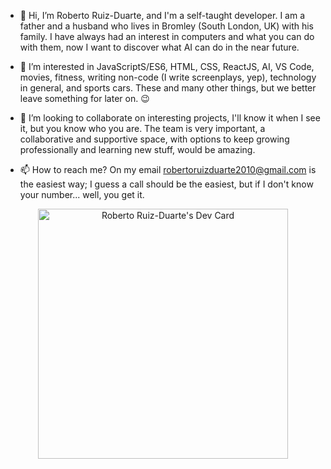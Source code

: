 - 👋 Hi, I’m Roberto Ruiz-Duarte, and I'm a self-taught developer. I am a father and a husband who lives in Bromley (South London, UK) with his family. I have always had an interest in computers and what you can do with them, now I want to discover what AI can do in the near future.

- 👀 I’m interested in JavaScriptS/ES6, HTML, CSS, ReactJS, AI, VS Code, movies, fitness, writing non-code (I write screenplays, yep), technology in general, and sports cars. These and many other things, but we better leave something for later on. 😉


- 💞️ I’m looking to collaborate on interesting projects, I'll know it when I see it, but you know who you are. The team is very important, a collaborative and supportive space, with options to keep growing professionally and learning new stuff, would be amazing.


- 📫 How to reach me? On my email robertoruizduarte2010@gmail.com is the easiest way; I guess a call should be the easiest, but if I don't know your number... well, you get it.



<p align="center">
<a href="https://app.daily.dev/RobertoRuizD"><img src="https://api.daily.dev/devcards/b87b820849554129aed9bb225373f4b1.png?r=tv0" width="400" alt="Roberto Ruiz-Duarte's Dev Card"/></a>
</p>

